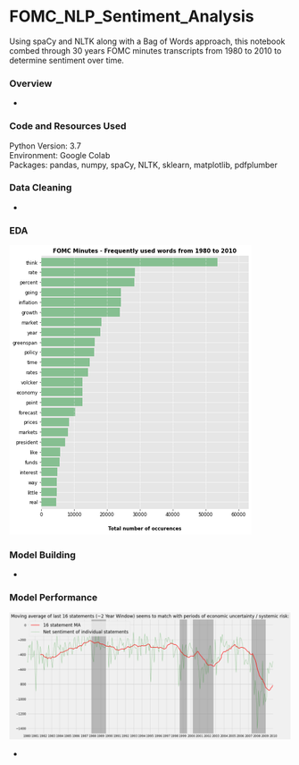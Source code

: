 # FOMC_NLP_Sentiment_Analysis
Using spaCy and NLTK along with a Bag of Words approach, this notebook combed through 30 years FOMC minutes transcripts from 1980 to 2010 to determine sentiment over time.


### Overview
* 

### Code and Resources Used
Python Version: 3.7  
Environment: Google Colab  
Packages: pandas, numpy, spaCy, NLTK, sklearn, matplotlib, pdfplumber

### Data Cleaning
* 



### EDA
![alt text](images/fomc_top_words.png)

### Model Building
* 

### Model Performance
![alt text](images/fomc_crisis_periods.png)


* 


